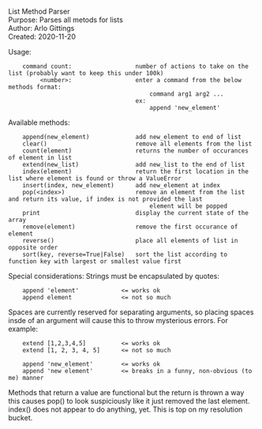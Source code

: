 List Method Parser    
Purpose: Parses all metods for lists    
Author: Arlo Gittings    
Created: 2020-11-20    

Usage:

        command count:                  number of actions to take on the list (probably want to keep this under 100k)
             <number>:                  enter a command from the below methods format:
                                            command arg1 arg2 ...
                                        ex:
                                            append 'new_element' 
Available methods:
    
        append(new_element)             add new_element to end of list
        clear()                         remove all elements from the list
        count(element)                  returns the number of occurances of element in list
        extend(new_list)                add new_list to the end of list
        index(element)                  return the first location in the list where element is found or throw a ValueError 
        insert(index, new_element)      add new_element at index
        pop(<index>)                    remove an element from the list and return its value, if index is not provided the last 
                                            element will be popped
        print                           display the current state of the array
        remove(element)                 remove the first occurance of element
        reverse()                       place all elements of list in opposite order 
        sort(key, reverse=True|False)   sort the list according to function key with largest or smallest value first

Special considerations:
Strings must be encapsulated by quotes:   
    
        append 'element'            <= works ok 
        append element              <= not so much
        
Spaces are currently reserved for separating arguments, so placing spaces insde of an argument will cause this to throw mysterious errors. For example:
        
        extend [1,2,3,4,5]          <= works ok 
        extend [1, 2, 3, 4, 5]      <= not so much
         
        append 'new_element'        <= works ok 
        append 'new element'        <= breaks in a funny, non-obvious (to me) manner
    
Methods that return a value are functional but the return is thrown a way this causes pop() to look suspiciously like it just removed the last element. index() does not appear to do anything, yet. This is top on my resolution bucket.

